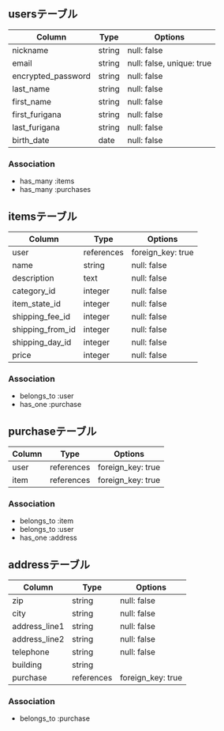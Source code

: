 ## usersテーブル

|Column             |Type   |Options                  |
| ----------------- | ----- | ----------------------- |
|nickname           |string |null: false              |
|email              |string |null: false, unique: true|
|encrypted_password |string |null: false              |
|last_name          |string |null: false              |
|first_name         |string |null: false              |
|first_furigana     |string |null: false              |
|last_furigana      |string |null: false              |
|birth_date         |date   |null: false              |


### Association

- has_many :items
- has_many :purchases

## itemsテーブル

|Column           |Type       |Options           |
| --------------- | --------- | ---------------- |
|user             |references |foreign_key: true |
|name             |string     |null: false       |
|description      |text       |null: false       |
|category_id      |integer    |null: false       |
|item_state_id    |integer    |null: false       |
|shipping_fee_id  |integer    |null: false       |
|shipping_from_id |integer    |null: false       |
|shipping_day_id  |integer    |null: false       |
|price            |integer    |null: false       |

### Association

- belongs_to :user
- has_one :purchase

## purchaseテーブル

|Column        |Type          |Options           |
| ------------ | ------------ | ---------------- |
|user          |references    |foreign_key: true |
|item          |references    |foreign_key: true |

### Association

- belongs_to :item
- belongs_to :user
- has_one :address

## addressテーブル

|Column        |Type      |Options          |
| ------------ | -------- | --------------- |
|zip           |string    |null: false      |
|city          |string    |null: false      |
|address_line1 |string    |null: false      |
|address_line2 |string    |null: false      |
|telephone     |string    |null: false      |
|building      |string    |                 |
|purchase      |references|foreign_key: true|

### Association

- belongs_to :purchase